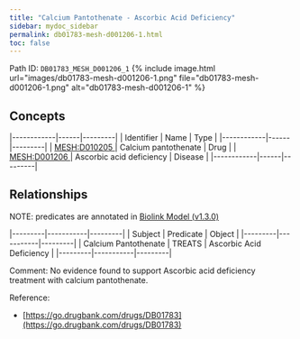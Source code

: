 ```yaml
---
title: "Calcium Pantothenate - Ascorbic Acid Deficiency"
sidebar: mydoc_sidebar
permalink: db01783-mesh-d001206-1.html
toc: false 
---
```



Path ID: `DB01783_MESH_D001206_1`
{% include image.html url="images/db01783-mesh-d001206-1.png" file="db01783-mesh-d001206-1.png" alt="db01783-mesh-d001206-1" %}

## Concepts

|------------|------|---------|
| Identifier | Name | Type    |
|------------|------|---------|
| <a href="https://identifiers.org/MESH:D010205">MESH:D010205 </a> | Calcium pantothenate | Drug |
| <a href="https://identifiers.org/MESH:D001206">MESH:D001206 </a> | Ascorbic acid deficiency | Disease |
|------------|------|---------|

## Relationships


NOTE: predicates are annotated in <a href="https://github.com/biolink/biolink-model/releases/tag/v1.3.0">Biolink Model (v1.3.0)</a>

|---------|-----------|---------|
| Subject | Predicate | Object  |
|---------|-----------|---------|
| Calcium Pantothenate | TREATS | Ascorbic Acid Deficiency |
|---------|-----------|---------|

Comment: No evidence found to support Ascorbic acid deficiency treatment with  calcium pantothenate.

Reference: 
  - [https://go.drugbank.com/drugs/DB01783](https://go.drugbank.com/drugs/DB01783)
